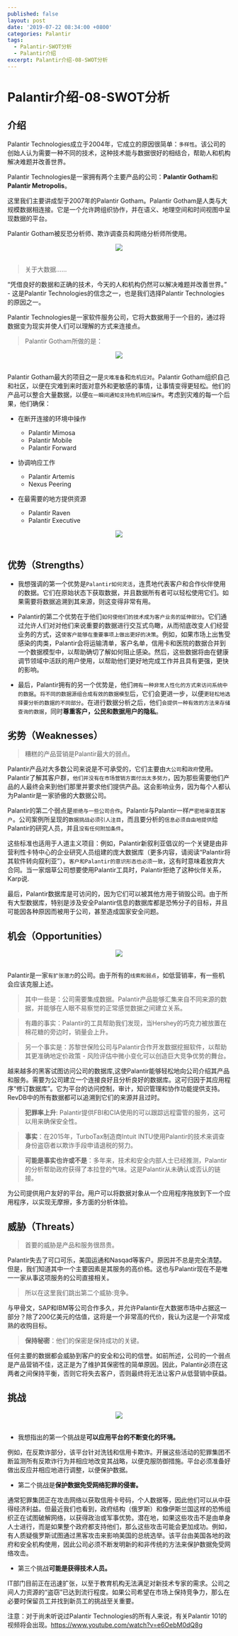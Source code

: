 ```yaml
---
published: false
layout: post
date: '2019-07-22 08:34:00 +0800'
categories: Palantir
tags:
  - Palantir-SWOT分析
  - Palantir介绍
excerpt: Palantir介绍-08-SWOT分析
---
```

# Palantir介绍-08-SWOT分析

## 介绍

Palantir Technologies成立于2004年，它成立的原因很简单：`多样性`。该公司的创始人认为需要一种不同的技术，这种技术能与数据很好的相结合，帮助人和机构解决难题并改善世界。

Palantir Technologies是一家拥有两个主要产品的公司：**Palantir Gotham**和**Palantir Metropolis**。

这里我们主要讲成型于2007年的Palantir Gotham。Palantir Gotham是人类与大规模数据相连接。它是一个允许跨组织协作，并在语义、地理空间和时间视图中呈现数据的平台。

Palantir Gotham被反恐分析师、欺诈调查员和网络分析师所使用。

<div align="center"><img src="https://www.bobinsun.cn/assets/images/palantir-08-1.png"/></div>
<br>

> 关于大数据......

“凭借良好的数据和正确的技术，今天的人和机构仍然可以解决难题并改善世界。” - 这是Palantir Technologies的信念之一，也是我们选择Palantir Technologies的原因之一。

Palantir Technologies是一家软件服务公司，它将大数据用于一个目的，通过将数据变为现实并使人们可以理解的方式来连接点。

> Palantir Gotham所做的是：

<div align="center"><img src="https://www.bobinsun.cn/assets/images/palantir-08-2.png"/></div>
<br>

Palantir Gotham最大的项目之一是`灾难准备`和`危机应对`。Palantir Gotham组织自己和社区，以便在灾难到来时面对意外和更敏感的事情，让事情变得更轻松。他们的产品可以整合大量数据，以便`在一瞬间通知支持危机响应操作`。考虑到灾难的每一个后果，他们确保：

* 在断开连接的环境中操作
	- Palantir Mimosa
	- Palantir Mobile
	- Palantir Forward
    
* 协调响应工作
	- Palantir Artemis
	- Nexus Peering
    
* 在最需要的地方提供资源
	- Palantir Raven
	- Palantir Executive
    
<div align="center"><img src="https://www.bobinsun.cn/assets/images/palantir-08-3.png"/></div>
<br>


## 优势（Strengths）

* 我想强调的第一个优势是`Palantir如何灵活`，连贯地代表客户和合作伙伴使用的数据。它们在原始状态下获取数据，并且数据所有者可以轻松使用它们。如果需要将数据追溯到其来源，则这变得非常有用。

* Palantir的第二个优势在于他们`如何使他们的技术成为客户业务的延伸部分`。它们通过允许人们对对他们来说重要的数据进行交互式鸟瞰，从而彻底改变人们经营业务的方式，这`使客户能够在重要事项上做出更好的决策`。例如，如果市场上出售受感染的肉类，Palantir会将运输清单，客户名单，信用卡和医院的数据合并到一个数据模型中，以帮助确切了解如何阻止感染。然后，这些数据将由在健康调节领域中活跃的用户使用，以帮助他们更好地完成工作并且具有更强，更快的影响。

* 最后，Palantir拥有的另一个优势是，他们`拥有一种非常人性化的方式来访问系统中的数据`。`将不同的数据源组合成有效的数据模型`后，它们会更进一步，以便`更轻松地选择要分析的数据的不同部分`。在进行数据分析之后，他们`会提供一种有效的方法来存储查询的数据`，同时**尊重客户，公民和数据用户的隐私**。

## 劣势（Weaknesses）

> 糟糕的产品营销是Palantir最大的弱点。

Palantir产品对大多数公司来说是不可承受的，它们主要由`大公司`和`政府`使用。Palantir了解其客户群，`他们并没有在市场营销方面付出太多努力`，因为那些需要他们产品的人最终会来到他们那里并要求他们提供产品。这会影响业务，因为每个人都认为Palantir是一家骄傲的大数据公司。

Palantir的第二个弱点是`拒绝与一些公司合作`。Palantir与Palantir一样`严密地审查其客户`。公司案例所呈现的`数据挑战必须引人注目`，而且要分析的`信息必须自由地提供`给Palantir的研究人员，并且`没有任何附加条件`。

这些标准也适用于人道主义项目：例如，Palantir新叙利亚倡议的一个关键是由非营利性卡特中心的企业研究人员组建的庞大数据库（更多内容，请阅读“Palantir将其软件转向叙利亚”）。`客户和Palantir的意识形态也必须一致`，这有时意味着放弃大合同。当一家烟草公司想要使用Palantir工具时，Palantir拒绝了这种伙伴关系，Karp说.

最后，Palantir数据库是可访问的，因为它们可以被其他方用于销毁公司。由于所有大型数据库，特别是涉及安全Palantir信息的数据库都是恐怖分子的目标，并且可能因各种原因而被用于公司，甚至造成国家安全问题。

## 机会（Opportunities）

<div align="center"><img src="https://www.bobinsun.cn/assets/images/palantir-08-4.png"/></div>
<br>

Palantir是一家`有扩张潜力`的公司。由于所有的`线索和弱点`，如低营销率，有一些机会应该克服上述。

> 其中一些是：公司需要集成数据。Palantir产品能够汇集来自不同来源的数据，并能够在人眼不易察觉的正常感觉数据之间建立关系。

> 有趣的事实：Palantir的工具帮助我们发现，当Hershey的巧克力被放置在棉花糖的旁边时，销量会上升。

> 另一个事实是：苏黎世保险公司与Palantir合作开发数据挖掘软件，以帮助其更准确地定价政策 - 风险评估中微小变化可以创造巨大竞争优势的舞台。

越来越多的黑客试图访问公司的数据库,这使Palantir能够轻松地向公司介绍其产品和服务。需要为公司建立一个连接良好且分析良好的数据库。这可归因于其应用程序“修订数据库”。它为平台的访问控制，审计，知识管理和协作功能提供支持。RevDB中的所有数据都可以追溯到它们的来源并且过时。

> **犯罪率上升**: Palantir提供FBI和CIA使用的可以跟踪远程雷管的服务，这可以用来确保安全性。

> **事实**：在2015年，TurboTax制造商Intuit INTU使用Palantir的技术来调查身份盗窃者以欺诈手段申请退税的努力。

> **可能是事实也许或不是**：多年来，技术和安全内部人士已经推测，Palantir的分析帮助政府获得了本拉登的气味。这是Palantir从未确认或否认的链接。

为公司提供用户友好的平台。用户可以将数据对象从一个应用程序拖放到下一个应用程序，以实现无摩擦，多方面的分析体验。

## 威胁（Threats）

> 首要的威胁是产品和服务很昂贵。

Palantir失去了可口可乐，美国运通和Nasqad等客户。原因并不总是完全清楚。但是，我们知道其中一个主要因素是其服务的高价格。这也与Palantir现在不是唯一一家从事这项服务的公司直接相关。

> 所以在这里我们跳出第二个威胁:竞争。

与甲骨文，SAP和IBM等公司合作多久，并允许Palantir在大数据市场中占据这一部分？除了200亿美元的估值，这将是一个非常高的代价，我认为这是一个非常成熟的收购目标。

> **保持秘密**：他们的保密是保持成功的关键。

任何主要的数据都会威胁到客户的安全和公司的信誉。如前所述，公司的一个弱点是产品营销不佳，这正是为了维护其保密性的简单原因。因此，Palantir必须在这两者之间保持平衡，否则它将失去客户，否则最终将无法让客户从低营销中获益。

## 挑战

<div align="center"><img src="https://www.bobinsun.cn/assets/images/palantir-08-5.png"/></div>
<br>

* 我想指出的第一个挑战是**可以应用平台的不断变化的环境。**

例如，在反欺诈部分，该平台针对洗钱和信用卡欺诈。开展这些活动的犯罪集团不断监测所有反欺诈行为并相应地改变其战略，以便克服防御措施。平台必须准备好做出反应并相应地进行调整，以便保护数据。

* 第二个挑战是**保护数据免受网络犯罪的侵害。**

通常犯罪集团正在攻击网络以获取信用卡号码，个人数据等，因此他们可以从中获得经济利益。但最近我们也看到，政府结构（俄罗斯）和像伊斯兰国这样的恐怖组织正在试图破解网络，以获得政治或军事优势。潜在地，如果这些攻击不是由单身人士进行，而是如果整个政府都支持他们，那么这些攻击可能会更加成功。例如，有人质疑俄罗斯试图通过黑客攻击来影响美国的总统选举。该平台由美国各地的政府和安全机构使用，因此公司必须不断发明新的和非传统的方法来保护数据免受网络攻击。

* 第三个挑战**可能是获得技术人员。**

IT部门目前正在迅速扩张，以至于教育机构无法满足对新技术专家的需求。公司之间人力资源的“盗窃”已达到流行程度。如果公司希望在市场上保持竞争力，那么在必要时保留员工并找到新员工的挑战至关重要。

注意：对于尚未听说过Palantir Technologies的所有人来说，有关Palantir 101的视频将会出现。https://www.youtube.com/watch?v=e6OebM0dQ8g
